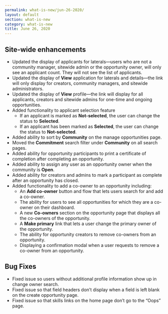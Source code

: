 ```yaml
---
permalink: what-is-new/jun-26-2020/
layout: default
section: what-is-new
category: what-is-new
title: June 26, 2020
---
```


## Site-wide enhancements

* Updated the display of applicants for laterals—users who are not a community manager, sitewide admin or the opportunity owner, will only see an applicant count. They will not see the list of applicants.
* Updated the display of **View** application for laterals and details—the link will only display for creators, community managers, and sitewide administrators.
* Updated the display of **View** profile—the link will display for all applicants, creators and sitewide admins for one-time and ongoing opportunities.
* Added functionality to applicant selection feature
  * If an applicant is marked as **Not-selected**, the user can change the status to **Selected**.
  * If an applicant has been marked as **Selected**, the user can change the status to **Not-selected**.
* Added ability to sort by **Community** on the manage opportunities page.
* Moved the **Commitment** search filter under **Community** on all search pages.
* Added ability for opportunity participants to print a certificate of completion after completing an opportunity.
* Added ability to assign any user as an opportunity owner when the community is **Open**.
* Added ability for creators and admins to mark a participant as complete after an opportunity has closed.
* Added functionality to add a co-owner to an opportunity including:
  * An **Add co-owner** button and flow that lets users search for and add a co-owner.
  * The ability for users to see all opportunities for which they are a co-owner on their dashboard.
  * A new **Co-owners** section on the opportunity page that displays all the co-owners of the opportunity.
  * A **Make primary** link that lets a user change the primary owner of the opportunity.
  * The ability for opportunity creators to remove co-owners from an opportunity. 
  * Displaying a confirmation modal when a user requests to remove a co-owner from an opportunity.

## Bug Fixes

* Fixed issue so users without additional profile information show up in change owner search.
* Fixed issue so that field headers don’t display when a field is left blank on the create opportunity page.
* Fixed issue so that skills links on the home page don’t go to the “Oops” page.
